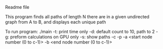 Readme file

This program finds all paths of length N there are in a given undirected graph from A to B, and displays each unique path

To run program:
./main
	-t: print time only
	-d: default count to 10, path to 2
	-g: preform calculations on GPU only
	-s: show paths
	-c <num of nodes>
	-p <num of paths>
	-a <start node number (0 to c-1)>
	-b <end node number (0 to c-1)>
